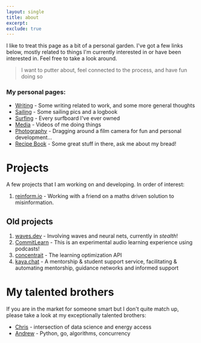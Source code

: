 ```yaml
---
layout: single
title: about
excerpt: 
exclude: true
---
```



I like to treat this page as a bit of a personal garden. I've got a few links below, mostly related to things I'm currently interested in or have been interested in. Feel free to take a look around.

> I want to putter about, feel connected to the process, and have fun doing so

### My personal pages:

* [Writing](/writing/writing/) - Some writing related to work, and some more general thoughts
* [Sailing](/about/sailing/) - Some sailing pics and a logbook
* [Surfing](/about/surfing/) - Every surfboard I've ever owned
* [Media](/about/sports/) - Videos of me doing things
* [Photography](https://film.rdrn.dev/film) - Dragging around a film camera for fun and personal development...
* [Recipe Book](https://food.rdrn.dev/) - Some great stuff in there, ask me about my bread!


# Projects

A few projects that I am working on and developing. In order of interest:
1. [reinform.io](http://reinform.io) - Working with a friend on a maths driven solution to misinformation.

## Old projects
1. [waves.dev](http://rdrn.com/waves) - Involving waves and neural nets, currently in _stealth_!
1. [CommitLearn](https://mattarderne.github.io/CommitLearn/) - This is an experimental audio learning experience using podcasts!
1. [concentrait](https://mattarderne.github.io/concentrait/) - The learning optimization API
1. [kaya.chat](https://mattarderne.github.io/kaya.chat/) - A mentorship & student support service, facilitating & automating mentorship, guidance networks and informed support

# My talented brothers

If you are in the market for someone smart but I don't quite match up, please take a look at my exceptionally talented brothers:

* [Chris](https://rdrn.me/) - intersection of data science and energy access
* [Andrew](https://github.com/zoomie) - Python, go, algorithms, concurrency 